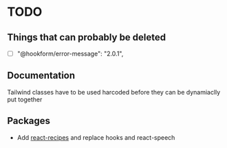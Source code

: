 # TODO

## Things that can probably be deleted

- [ ] "@hookform/error-message": "2.0.1",

## Documentation

Tailwind classes have to be used harcoded before they can be dynamiaclly put together

## Packages

- Add [react-recipes](https://github.com/craig1123/react-recipes) and replace hooks and react-speech
